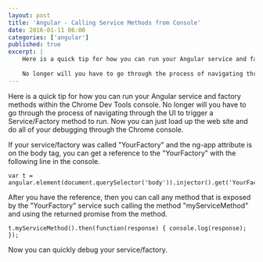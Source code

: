 ```yaml
---
layout: post
title: 'Angular - Calling Service Methods from Console'
date: 2016-01-11 06:00
categories: ['angular']
published: true
excerpt: | 
    Here is a quick tip for how you can run your Angular service and factory methods within the Chrome Dev Tools console.
        
    No longer will you have to go through the process of navigating through the UI to trigger a Service/Factory method to run.  Now you can just load up the web site and do all of your debugging through the Chrome console.   
---
```


Here is a quick tip for how you can run your Angular service and factory methods within the Chrome Dev Tools console.  No longer will you have to go through the process of navigating through the UI to trigger a Service/Factory method to run.  Now you can just load up the web site and do all of your debugging through the Chrome console.


If your service/factory was called "YourFactory" and the ng-app attribute is on the body tag, you can get a reference to the "YourFactory" with the following line in the console.


    var t = angular.element(document.querySelector('body')).injector().get('YourFactory');


After you have the reference, then you can call any method that is exposed by the "YourFactory" service such calling the method "myServiceMethod" and using the returned promise from the method.


    t.myServiceMethod().then(function(response) { console.log(response); });

Now you can quickly debug your service/factory.

